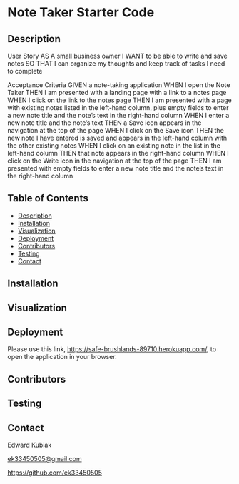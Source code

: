 # Note Taker Starter Code

## Description

User Story
AS A small business owner
I WANT to be able to write and save notes
SO THAT I can organize my thoughts and keep track of tasks I need to complete

Acceptance Criteria
GIVEN a note-taking application
WHEN I open the Note Taker
THEN I am presented with a landing page with a link to a notes page
WHEN I click on the link to the notes page
THEN I am presented with a page with existing notes listed in the left-hand column, plus empty fields to enter a new note title and the note’s text in the right-hand column
WHEN I enter a new note title and the note’s text
THEN a Save icon appears in the navigation at the top of the page
WHEN I click on the Save icon
THEN the new note I have entered is saved and appears in the left-hand column with the other existing notes
WHEN I click on an existing note in the list in the left-hand column
THEN that note appears in the right-hand column
WHEN I click on the Write icon in the navigation at the top of the page
THEN I am presented with empty fields to enter a new note title and the note’s text in the right-hand column

 ## Table of Contents
  - [Description](#description)
  - [Installation](#installation)
  - [Visualization](#visualization)
  - [Deployment](#deployment)
  - [Contributors](#contributors)
  - [Testing](#testing)
  - [Contact](#contact)

## Installation

## Visualization

## Deployment

Please use this link, https://safe-brushlands-89710.herokuapp.com/, to open the application in your browser.

## Contributors

## Testing

## Contact

Edward Kubiak

ek33450505@gmail.com

https://github.com/ek33450505
